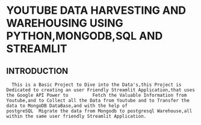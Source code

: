 # YOUTUBE DATA HARVESTING AND WAREHOUSING USING PYTHON,MONGODB,SQL AND STREAMLIT

## INTRODUCTION
      This is a Basic Project to Dive into the Data's,this Project is Dedicated to creating an user Friendly Streamlit Application,that uses the Google API Power to         Fetch the Valuable Information from Youtube,and to Collect all the Data from Youtube and to Transfer the data to MongoDB DataBase,and with the help of                 postgreSQL  Migrate the data from Mongodb to postgresql Warehouse,all within the same user friendly Streamlit Application.


